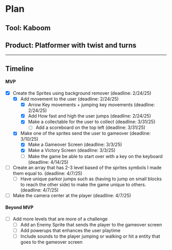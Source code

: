 # Plan

## Tool: Kaboom
## Product: Platformer with twist and turns

---

## Timeline

#### MVP
- [x] Create the Sprites using background remover (deadline: 2/24/25)
  - [x] Add movement to the user (deadline: 2/24/25)
    - [x] Arrow Key movements + jumping key movements (deadline: 2/24/25)
    - [x] Add How fast and high the user jumps (deadline: 2/24/25)
    - [x] Make a collectable for the user to collect (deadline: 3/31/25)
      - [ ] Add a scoreboard on the top left (deadline: 3/31/25)
  - [x] Make one of the sprites send the user to gameover (deadline: 3/10/25)
    - [x] Make a Gameover Screen (deadline: 3/3/25)
    - [x] Make a Victory Screen (deadline: 3/3/25)
    - [ ] Make the game be able to start over with a key on the keyboard (deadline: 4/14/25)
- [ ] Create an array that has 2-3 level based of the sprites symbols I made them equal to. (deadline: 4/7/25)
    - [ ] Have unique parkor jumps such as (having to jump on small blocks to reach the other side) to make the game unique to others.
    (deadline: 4/7/25)
- [ ] Make the camera center at the player (deadline: 4/7/25)
#### Beyond MVP
- [ ] Add more levels that are more of a challenge
  - [ ] Add an Enemy Sprite that sends the player to the gameover screen
  - [ ] Add powerups that enhances the user playtime
  - [ ] Include sounds to the player jumping or walking or hit a entity that goes to the gameover screen

<!-- EXAMPLE

## Tool: APIs
## Product: Green Glass Door riddle app

## Timeline

### MVP

- [ ] Front-end
  - [x] Webpage to collect input from user (deadline: 4/15)
  - [ ] Webpage to display "yes, but a ___ can't" or "no, but a ___ can" (deadline: 5/1)
- [x] Back-end
  - [x] Use regex to test whether or not the word can go through the GGD (deadline: 3/1)
  - [x] Use the Twinword API to find related words (deadline: 3/15)
    - [ ] Iterate through the words until an opposite example can be found (deadline: 4/1)

#### Beyond MVP

- [ ] Use another API to make sure the opposite example is a noun
- [ ] Automate notification of API limit to make sure I don’t exceed free quota
- [ ] A multiple choice quizzer that will test the user’s knowledge of the solution

-->





<!-- DO NOT USE THIS YET

| Name | Glows | Grows |
| -------- | ------- | ------- |
|   |   |
|   |   |
|   |   |
|   |   |
|   |   |
|   |   |

-->
